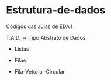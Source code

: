 # Estrutura-de-dados
Códigos das aulas de EDA I

T.A.D. -> Tipo Abstrato de Dados

- Listas
 
- Filas 

- Fila-Vetorial-Circular